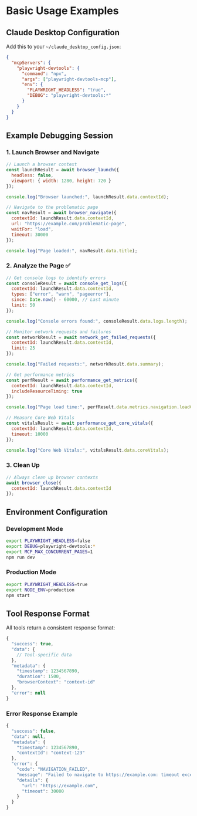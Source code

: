 # Basic Usage Examples

## Claude Desktop Configuration

Add this to your `~/claude_desktop_config.json`:

```json
{
  "mcpServers": {
    "playwright-devtools": {
      "command": "npx",
      "args": ["playwright-devtools-mcp"],
      "env": {
        "PLAYWRIGHT_HEADLESS": "true",
        "DEBUG": "playwright-devtools:*"
      }
    }
  }
}
```

## Example Debugging Session

### 1. Launch Browser and Navigate

```javascript
// Launch a browser context
const launchResult = await browser_launch({
  headless: false,
  viewport: { width: 1280, height: 720 }
});

console.log("Browser launched:", launchResult.data.contextId);

// Navigate to the problematic page
const navResult = await browser_navigate({
  contextId: launchResult.data.contextId,
  url: "https://example.com/problematic-page",
  waitFor: "load",
  timeout: 30000
});

console.log("Page loaded:", navResult.data.title);
```

### 2. Analyze the Page ✅

```javascript
// Get console logs to identify errors
const consoleResult = await console_get_logs({
  contextId: launchResult.data.contextId,
  types: ["error", "warn", "pageerror"],
  since: Date.now() - 60000, // Last minute
  limit: 50
});

console.log("Console errors found:", consoleResult.data.logs.length);

// Monitor network requests and failures
const networkResult = await network_get_failed_requests({
  contextId: launchResult.data.contextId,
  limit: 25
});

console.log("Failed requests:", networkResult.data.summary);

// Get performance metrics
const perfResult = await performance_get_metrics({
  contextId: launchResult.data.contextId,
  includeResourceTiming: true
});

console.log("Page load time:", perfResult.data.metrics.navigation.loadComplete);

// Measure Core Web Vitals
const vitalsResult = await performance_get_core_vitals({
  contextId: launchResult.data.contextId,
  timeout: 10000
});

console.log("Core Web Vitals:", vitalsResult.data.coreVitals);
```

### 3. Clean Up

```javascript
// Always clean up browser contexts
await browser_close({
  contextId: launchResult.data.contextId
});
```

## Environment Configuration

### Development Mode
```bash
export PLAYWRIGHT_HEADLESS=false
export DEBUG=playwright-devtools:*
export MCP_MAX_CONCURRENT_PAGES=1
npm run dev
```

### Production Mode
```bash
export PLAYWRIGHT_HEADLESS=true
export NODE_ENV=production
npm start
```

## Tool Response Format

All tools return a consistent response format:

```javascript
{
  "success": true,
  "data": {
    // Tool-specific data
  },
  "metadata": {
    "timestamp": 1234567890,
    "duration": 1500,
    "browserContext": "context-id"
  },
  "error": null
}
```

### Error Response Example

```javascript
{
  "success": false,
  "data": null,
  "metadata": {
    "timestamp": 1234567890,
    "contextId": "context-123"
  },
  "error": {
    "code": "NAVIGATION_FAILED",
    "message": "Failed to navigate to https://example.com: timeout exceeded",
    "details": {
      "url": "https://example.com",
      "timeout": 30000
    }
  }
}
```